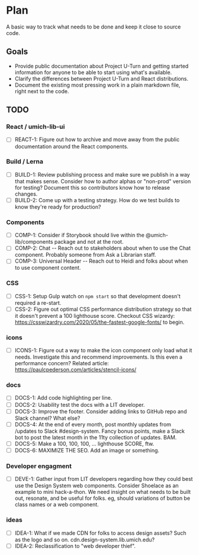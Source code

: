 # Plan

A basic way to track what needs to be done and keep it close to source code.

## Goals

- Provide public documentation about Project U-Turn and getting started information for anyone to be able to start using what's available.
- Clarify the differences between Project U-Turn and React distributions.
- Document the existing most pressing work in a plain markdown file, right next to the code.

## TODO

### React / umich-lib-ui

- [ ] REACT-1: Figure out how to archive and move away from the public documentation around the React components.

### Build / Lerna

- [ ] BUILD-1: Review publishing process and make sure we publish in a way that makes sense. Consider how to author alphas or "non-prod" version for testing? Document this so contributors know how to release changes.
- [ ] BUILD-2: Come up with a testing strategy. How do we test builds to know they're ready for production?

### Components

- [ ] COMP-1: Consider if Storybook should live within the @umich-lib/components package and not at the root.
- [ ] COMP-2: Chat -- Reach out to stakeholders about when to use the Chat component. Probably someone from Ask a Librarian staff.
- [ ] COMP-3: Universal Header -- Reach out to Heidi and folks about when to use component content.

### CSS

- [ ] CSS-1: Setup Gulp watch on `npm start` so that development doesn't required a re-start.
- [ ] CSS-2: Figure out optimal CSS performance distribution strategy so that it doesn't prevent a 100 lighthouse score. Checkout CSS wizardy: https://csswizardry.com/2020/05/the-fastest-google-fonts/ to begin.

### icons

- [ ] ICONS-1: Figure out a way to make the icon component only load what it needs. Investigate this and recommend improvements. Is this even a performance concern? Related article: https://paulcpederson.com/articles/stencil-icons/

### docs

- [ ] DOCS-1: Add code highlighting per line.
- [ ] DOCS-2: Usability test the docs with a LIT developer.
- [ ] DOCS-3: Improve the footer. Consider adding links to GitHub repo and Slack channel? What else?
- [ ] DOCS-4: At the end of every month, post monthly updates from /updates to Slack #design-system. Fancy bonus points, make a Slack bot to post the latest month in the 11ty collection of updates. BAM.
- [ ] DOCS-5: Make a 100, 100, 100, ... lighthouse SCORE, ftw.
- [ ] DOCS-6: MAXIMIZE THE SEO. Add an image or something.

### Developer engagment

- [ ] DEVE-1: Gather input from LIT developers regarding how they could best use the Design System web components. Consider Shoelace as an example to mini hack-a-thon. We need insight on what needs to be built out, resonate, and be useful for folks. eg, should variations of button be class names or a web component.

### ideas

- [ ] IDEA-1: What if we made CDN for folks to access design assets? Such as the logo and so on. cdn.design-system.lib.umich.edu?
- [ ] IDEA-2: Reclassification to "web developer thief".
